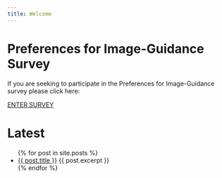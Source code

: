 ```yaml
---
title: Welcome
---
```


# Preferences for Image-Guidance Survey

If you are seeking to participate in the Preferences for Image-Guidance survey please click here:

<a href="https://b1.surveyengine.com/survey/3854/4664" class="survey-link">ENTER SURVEY</a>

# Latest

<!-- list of blog posts with excerpts -->
<ul class="post-list">
  {% for post in site.posts %}
    <li>
      <a href="{{ post.url }}" class="post-list-title">{{ post.title }}</a>
      {{ post.excerpt }}
    </li>
  {% endfor %}
</ul>
